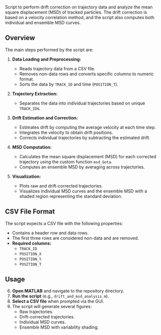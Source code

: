 

 Script to perform drift correction on trajectory data and analyze the mean square displacement (MSD) of tracked particles. The drift correction is based on a velocity correlation method, and the script also computes both individual and ensemble MSD curves.
 
## Overview

The main steps performed by the script are:
1. **Data Loading and Preprocessing:**  
   - Reads trajectory data from a CSV file.
   - Removes non-data rows and converts specific columns to numeric format.
   - Sorts the data by `TRACK_ID` and time (`POSITION_T`).

2. **Trajectory Extraction:**  
   - Separates the data into individual trajectories based on unique `TRACK_ID`s.

3. **Drift Estimation and Correction:**  
   - Estimates drift by computing the average velocity at each time step.
   - Integrates the velocity to obtain drift positions.
   - Corrects individual trajectories by subtracting the estimated drift.

4. **MSD Computation:**  
   - Calculates the mean square displacement (MSD) for each corrected trajectory using the custom function `msd_Gota`.
   - Computes an ensemble MSD by averaging across trajectories.

5. **Visualization:**  
   - Plots raw and drift-corrected trajectories.
   - Visualizes individual MSD curves and the ensemble MSD with a shaded region representing the standard deviation.

## CSV File Format

The script expects a CSV file with the following properties:
- Contains a header row and data rows.
- The first three rows are considered non-data and are removed.
- **Required columns:**
  - `TRACK_ID`
  - `POSITION_X`
  - `POSITION_Y`
  - `POSITION_T`

## Usage

6. **Open MATLAB** and navigate to the repository directory.
7. **Run the script** (e.g., `drift_and_msd_analysis.m`).
8. **Select a CSV file** when prompted via the GUI.
9. The script will generate several figures:
   - Raw trajectories.
   - Drift-corrected trajectories.
   - Individual MSD curves.
   - Ensemble MSD with variability shading.

